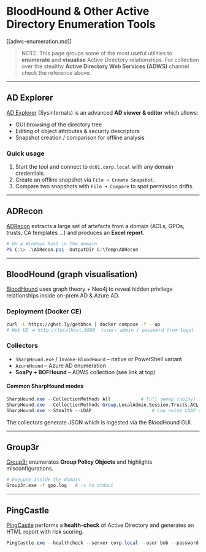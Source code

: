 # BloodHound & Other Active Directory Enumeration Tools

[[adws-enumeration.md]]

> NOTE: This page groups some of the most useful utilities to **enumerate** and **visualise** Active Directory relationships.  For collection over the stealthy **Active Directory Web Services (ADWS)** channel check the reference above.

---

## AD Explorer

[AD Explorer](https://docs.microsoft.com/en-us/sysinternals/downloads/adexplorer) (Sysinternals) is an advanced **AD viewer & editor** which allows:

* GUI browsing of the directory tree
* Editing of object attributes & security descriptors
* Snapshot creation / comparison for offline analysis

### Quick usage

1. Start the tool and connect to `dc01.corp.local` with any domain credentials.
2. Create an offline snapshot via `File ➜ Create Snapshot`.
3. Compare two snapshots with `File ➜ Compare` to spot permission drifts.

---

## ADRecon

[ADRecon](https://github.com/adrecon/ADRecon) extracts a large set of artefacts from a domain (ACLs, GPOs, trusts, CA templates …) and produces an **Excel report**.

```powershell
# On a Windows host in the domain
PS C:\> .\ADRecon.ps1 -OutputDir C:\Temp\ADRecon
```

---

## BloodHound (graph visualisation)

[BloodHound](https://github.com/BloodHoundAD/BloodHound) uses graph theory + Neo4j to reveal hidden privilege relationships inside on-prem AD & Azure AD.

### Deployment (Docker CE)

```bash
curl -L https://ghst.ly/getbhce | docker compose -f - up
# Web UI ➜ http://localhost:8080  (user: admin / password from logs)
```

### Collectors

* `SharpHound.exe` / `Invoke-BloodHound` – native or PowerShell variant
* `AzureHound` – Azure AD enumeration
* **SoaPy + BOFHound** – ADWS collection (see link at top)

#### Common SharpHound modes

```powershell
SharpHound.exe --CollectionMethods All           # Full sweep (noisy)
SharpHound.exe --CollectionMethods Group,LocalAdmin,Session,Trusts,ACL
SharpHound.exe --Stealth --LDAP                      # Low noise LDAP only
```

The collectors generate JSON which is ingested via the BloodHound GUI.

---

## Group3r

[Group3r](https://github.com/Group3r/Group3r) enumerates **Group Policy Objects** and highlights misconfigurations.

```bash
# Execute inside the domain
Group3r.exe -f gpo.log   # -s to stdout
```

---

## PingCastle

[PingCastle](https://www.pingcastle.com/documentation/) performs a **health-check** of Active Directory and generates an HTML report with risk scoring.

```powershell
PingCastle.exe --healthcheck --server corp.local --user bob --password "P@ssw0rd!"
```

